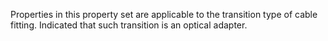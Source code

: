 Properties in this property set are applicable to the transition type of cable fitting. Indicated that such transition is an optical adapter.
